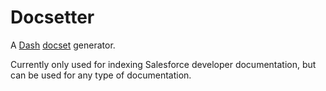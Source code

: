 Docsetter
=========

A [Dash](http://kapeli.com/dash) [docset](http://kapeli.com/docsets) generator.

Currently only used for indexing Salesforce developer documentation, but can be used for any type of documentation.
